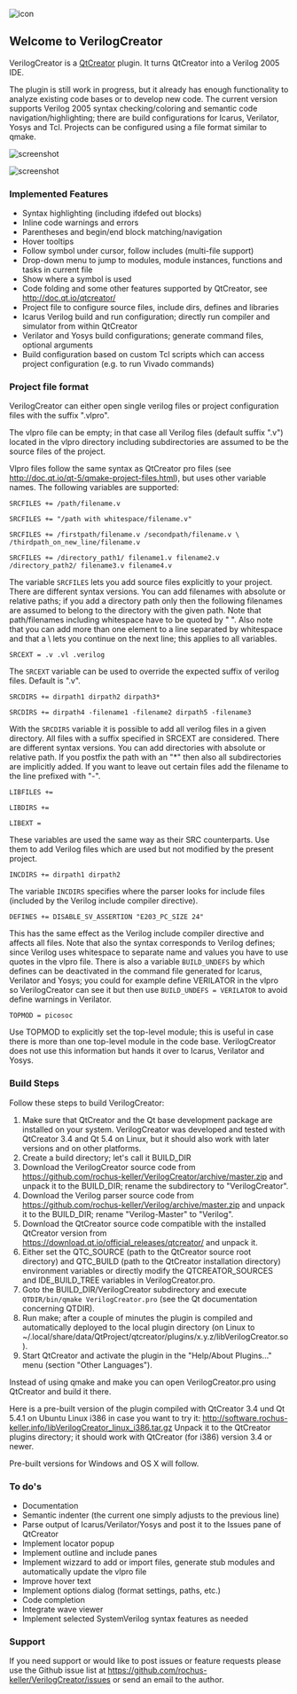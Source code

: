 ![icon](http://software.rochus-keller.info/VerilogCreator_100.png)
## Welcome to VerilogCreator 

VerilogCreator is a [QtCreator](https://download.qt.io/official_releases/qtcreator/) plugin. It turns QtCreator into a Verilog 2005 IDE. 

The plugin is still work in progress, but it already has enough functionality to analyze existing code bases or to develop new code. The current version supports Verilog 2005 syntax checking/coloring and semantic code navigation/highlighting; there are build configurations for Icarus, Verilator, Yosys and Tcl. Projects can be configured using a file format similar to qmake.

![screenshot](http://software.rochus-keller.info/VlCreator_screenshot2.png "VerilogCreator Screenshot")


![screenshot](http://software.rochus-keller.info/VlCreator_screenshot7.png "VerilogCreator Screenshot")

### Implemented Features

- Syntax highlighting (including ifdefed out blocks)
- Inline code warnings and errors 
- Parentheses and begin/end block matching/navigation
- Hover tooltips
- Follow symbol under cursor, follow includes (multi-file support)
- Drop-down menu to jump to modules, module instances, functions and tasks in current file  
- Show where a symbol is used 
- Code folding and some other features supported by QtCreator, see http://doc.qt.io/qtcreator/
- Project file to configure source files, include dirs, defines and libraries
- Icarus Verilog build and run configuration; directly run compiler and simulator from within QtCreator
- Verilator and Yosys build configurations; generate command files, optional arguments
- Build configuration based on custom Tcl scripts which can access project configuration (e.g. to run Vivado commands)

### Project file format

VerilogCreator can either open single verilog files or project configuration files with the suffix ".vlpro".

The vlpro file can be empty; in that case all Verilog files (default suffix ".v") located in the vlpro directory including subdirectories are assumed to be the source files of the project. 

Vlpro files follow the same syntax as QtCreator pro files (see http://doc.qt.io/qt-5/qmake-project-files.html), but uses other variable names. The following variables are supported:

`SRCFILES += /path/filename.v`

`SRCFILES += "/path with whitespace/filename.v"`

`SRCFILES += /firstpath/filename.v /secondpath/filename.v \
		/thirdpath_on_new_line/filename.v`
		
`SRCFILES += /directory_path1/ filename1.v filename2.v /directory_path2/ filename3.v filename4.v`

The variable `SRCFILES` lets you add source files explicitly to your project. There are different syntax versions. You can add filenames with absolute or relative paths; if you add a directory path only then the following filenames are assumed to belong to the directory with the given path.
Note that path/filenames including whitespace have to be quoted by " ". Also note that you can add more than one element to a line separated by whitespace and that a \ lets you continue on the next line; this applies to all variables.

`SRCEXT = .v .vl .verilog`

The `SRCEXT` variable can be used to override the expected suffix of verilog files. Default is ".v".


`SRCDIRS += dirpath1 dirpath2 dirpath3*`

`SRCDIRS += dirpath4 -filename1 -filename2 dirpath5 -filename3`

With the `SRCDIRS` variable it is possible to add all verilog files in a given directory. All files with a suffix specified in SRCEXT are considered. There are different syntax versions. You can add directories with absolute or relative path. If you postfix the path with an "*" then also all subdirectories are implicitly added. If you want to leave out certain files add the filename to the line prefixed with "-".

`LIBFILES += `

`LIBDIRS += `

`LIBEXT = `

These variables are used the same way as their SRC counterparts. Use them to add Verilog files which are used but not modified by the present project.

`INCDIRS += dirpath1 dirpath2`

The variable `INCDIRS` specifies where the parser looks for include files (included by the Verilog include compiler directive).

`DEFINES += DISABLE_SV_ASSERTION "E203_PC_SIZE 24"`

This has the same effect as the Verilog include compiler directive and affects all files. Note that also the syntax corresponds to Verilog defines; since Verilog uses whitespace to separate name and values you have to use quotes in the vlpro file. 
There is also a variable `BUILD_UNDEFS` by which defines can be deactivated in the command file generated for Icarus, Verilator and Yosys; you could for example define VERILATOR in the vlpro so VerilogCreator can see it but then use `BUILD_UNDEFS = VERILATOR` to avoid define warnings in Verilator.

`TOPMOD = picosoc`

Use TOPMOD to explicitly set the top-level module; this is useful in case there is more than one top-level module in the code base. VerilogCreator does not use this information but hands it over to Icarus, Verilator and Yosys.

### Build Steps
Follow these steps to build VerilogCreator:

1. Make sure that QtCreator and the Qt base development package are installed on your system. VerilogCreator was developed and tested with QtCreator 3.4 and Qt 5.4 on Linux, but it should also work with later versions and on other platforms.
2. Create a build directory; let's call it BUILD_DIR
3. Download the VerilogCreator source code from https://github.com/rochus-keller/VerilogCreator/archive/master.zip and unpack it to the BUILD_DIR; rename the subdirectory to "VerilogCreator".
3. Download the Verilog parser source code from https://github.com/rochus-keller/Verilog/archive/master.zip and unpack it to the BUILD_DIR; rename "Verilog-Master" to "Verilog". 
4. Download the QtCreator source code compatible with the installed QtCreator version from https://download.qt.io/official_releases/qtcreator/ and unpack it.
5. Either set the QTC_SOURCE (path to the QtCreator source root directory) and QTC_BUILD (path to the QtCreator installation directory) environment variables or directly modify the QTCREATOR_SOURCES and IDE_BUILD_TREE variables in VerilogCreator.pro. 
5. Goto the BUILD_DIR/VerilogCreator subdirectory and execute `QTDIR/bin/qmake VerilogCreator.pro` (see the Qt documentation concerning QTDIR).
6. Run make; after a couple of minutes the plugin is compiled and automatically deployed to the local plugin directory (on Linux to ~/.local/share/data/QtProject/qtcreator/plugins/x.y.z/libVerilogCreator.so). 
7. Start QtCreator and activate the plugin in the "Help/About Plugins..." menu (section "Other Languages").

Instead of using qmake and make you can open VerilogCreator.pro using QtCreator and build it there.

Here is a pre-built version of the plugin compiled with QtCreator 3.4 und Qt 5.4.1 on Ubuntu Linux i386 in case you want to try it: http://software.rochus-keller.info/libVerilogCreator_linux_i386.tar.gz
Unpack it to the QtCreator plugins directory; it should work with QtCreator (for i386) version 3.4 or newer.

Pre-built versions for Windows and OS X will follow.

### To do's

- Documentation
- Semantic indenter (the current one simply adjusts to the previous line)
- Parse output of Icarus/Verilator/Yosys and post it to the Issues pane of QtCreator
- Implement locator popup
- Implement outline and include panes
- Implement wizzard to add or import files, generate stub modules and automatically update the vlpro file
- Improve hover text
- Implement options dialog (format settings, paths, etc.)
- Code completion
- Integrate wave viewer
- Implement selected SystemVerilog syntax features as needed

### Support
If you need support or would like to post issues or feature requests please use the Github issue list at https://github.com/rochus-keller/VerilogCreator/issues or send an email to the author.




